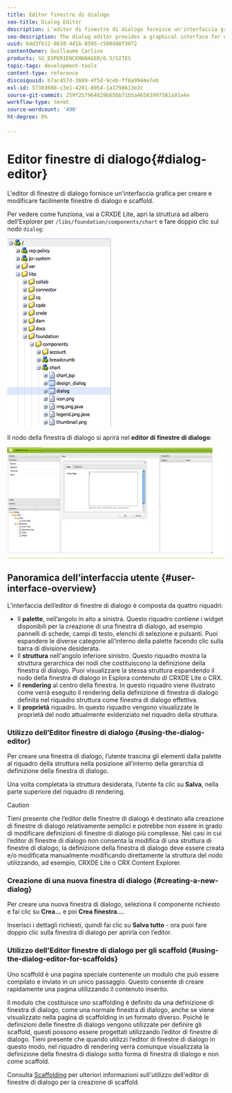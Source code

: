 ```yaml
---
title: Editor finestre di dialogo
seo-title: Dialog Editor
description: L'editor di finestre di dialogo fornisce un'interfaccia grafica per la creazione e la modifica di finestre di dialogo e scaffold
seo-description: The dialog editor provides a graphical interface for easily creating and editing dialog boxes and scaffolds
uuid: 64d3fb12-8638-441b-8595-c590d48f3072
contentOwner: Guillaume Carlino
products: SG_EXPERIENCEMANAGER/6.5/SITES
topic-tags: development-tools
content-type: reference
discoiquuid: b7ac457d-3689-4f5d-9ceb-ff6a9944e7eb
exl-id: 57303608-c3e1-4201-8054-1a1798613e2c
source-git-commit: 259f257964829b65bb71b5a46583997581a91a4e
workflow-type: tm+mt
source-wordcount: '490'
ht-degree: 0%

---
```


# Editor finestre di dialogo{#dialog-editor}

L&#39;editor di finestre di dialogo fornisce un&#39;interfaccia grafica per creare e modificare facilmente finestre di dialogo e scaffold.

Per vedere come funziona, vai a CRXDE Lite, apri la struttura ad albero dell’Explorer per `/libs/foundation/components/chart` e fare doppio clic sul nodo `dialog`:

![chlimage_1-247](assets/chlimage_1-247.png)

Il nodo della finestra di dialogo si aprirà nel **editor di finestre di dialogo**:

![screen_shot_2012-02-01at25033pm](assets/screen_shot_2012-02-01at25033pm.png)

## Panoramica dell’interfaccia utente {#user-interface-overview}

L’interfaccia dell’editor di finestre di dialogo è composta da quattro riquadri:

* Il **palette**, nell’angolo in alto a sinistra. Questo riquadro contiene i widget disponibili per la creazione di una finestra di dialogo, ad esempio pannelli di schede, campi di testo, elenchi di selezione e pulsanti. Puoi espandere le diverse categorie all’interno della palette facendo clic sulla barra di divisione desiderata.
* Il **struttura** nell&#39;angolo inferiore sinistro. Questo riquadro mostra la struttura gerarchica dei nodi che costituiscono la definizione della finestra di dialogo. Puoi visualizzare la stessa struttura espandendo il nodo della finestra di dialogo in Esplora contenuto di CRXDE Lite o CRX.
* Il **rendering** al centro della finestra. In questo riquadro viene illustrato come verrà eseguito il rendering della definizione di finestra di dialogo definita nel riquadro struttura come finestra di dialogo effettiva.
* Il **proprietà** riquadro. In questo riquadro vengono visualizzate le proprietà del nodo attualmente evidenziato nel riquadro della struttura.

### Utilizzo dell’Editor finestre di dialogo {#using-the-dialog-editor}

Per creare una finestra di dialogo, l’utente trascina gli elementi dalla palette al riquadro della struttura nella posizione all’interno della gerarchia di definizione della finestra di dialogo.

Una volta completata la struttura desiderata, l’utente fa clic su **Salva**, nella parte superiore del riquadro di rendering.

>[!CAUTION]
>
>Tieni presente che l’editor delle finestre di dialogo è destinato alla creazione di finestre di dialogo relativamente semplici e potrebbe non essere in grado di modificare definizioni di finestre di dialogo più complesse. Nei casi in cui l’editor di finestre di dialogo non consenta la modifica di una struttura di finestre di dialogo, la definizione della finestra di dialogo deve essere creata e/o modificata manualmente modificando direttamente la struttura del nodo utilizzando, ad esempio, CRXDE Lite o CRX Content Explorer.

### Creazione di una nuova finestra di dialogo {#creating-a-new-dialog}

Per creare una nuova finestra di dialogo, seleziona il componente richiesto e fai clic su **Crea...** e poi **Crea finestra...**.

Inserisci i dettagli richiesti, quindi fai clic su **Salva tutto** - ora puoi fare doppio clic sulla finestra di dialogo per aprirla con l’editor.

### Utilizzo dell&#39;Editor finestre di dialogo per gli scaffold {#using-the-dialog-editor-for-scaffolds}

Uno scaffold è una pagina speciale contenente un modulo che può essere compilato e inviato in un unico passaggio. Questo consente di creare rapidamente una pagina utilizzando il contenuto inserito.

Il modulo che costituisce uno scaffolding è definito da una definizione di finestra di dialogo, come una normale finestra di dialogo, anche se viene visualizzato nella pagina di scaffolding in un formato diverso. Poiché le definizioni delle finestre di dialogo vengono utilizzate per definire gli scaffold, questi possono essere progettati utilizzando l’editor di finestre di dialogo. Tieni presente che quando utilizzi l’editor di finestre di dialogo in questo modo, nel riquadro di rendering verrà comunque visualizzata la definizione della finestra di dialogo sotto forma di finestra di dialogo e non come scaffold.

Consulta [Scaffolding](/help/sites-authoring/scaffolding.md) per ulteriori informazioni sull&#39;utilizzo dell&#39;editor di finestre di dialogo per la creazione di scaffold.
